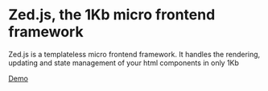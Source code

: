 # Zed.js, the 1Kb micro frontend framework

Zed.js is a templateless micro frontend framework. It handles the rendering, updating and state management of your html components in only 1Kb

[Demo](https://paul-browne.github.io/Zed-framework/)
